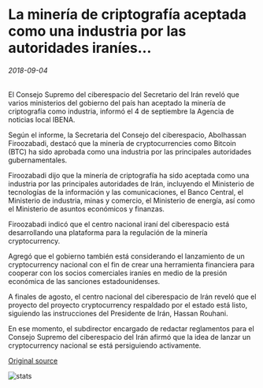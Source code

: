 # La minería de criptografía aceptada como una industria por las autoridades iraníes...

###### 2018-09-04

El Consejo Supremo del ciberespacio del Secretario del Irán reveló que varios ministerios del gobierno del país han aceptado la minería de criptografía como industria, informó el 4 de septiembre la Agencia de noticias local IBENA.

Según el informe, la Secretaria del Consejo del ciberespacio, Abolhassan Firoozabadi, destacó que la minería de cryptocurrencies como Bitcoin (BTC) ha sido aprobada como una industria por las principales autoridades gubernamentales.

Firoozabadi dijo que la minería de criptografía ha sido aceptada como una industria por las principales autoridades de Irán, incluyendo el Ministerio de tecnologías de la información y las comunicaciones, el Banco Central, el Ministerio de industria, minas y comercio, el Ministerio de energía, así como el Ministerio de asuntos económicos y finanzas.

Firoozabadi indicó que el centro nacional iraní del ciberespacio está desarrollando una plataforma para la regulación de la minería cryptocurrency.

Agregó que el gobierno también está considerando el lanzamiento de un cryptocurrency nacional con el fin de crear una herramienta financiera para cooperar con los socios comerciales iraníes en medio de la presión económica de las sanciones estadounidenses.

A finales de agosto, el centro nacional del ciberespacio de Irán reveló que el proyecto del proyecto cryptocurrency respaldado por el estado está listo, siguiendo las instrucciones del Presidente de Irán, Hassan Rouhani.

En ese momento, el subdirector encargado de redactar reglamentos para el Consejo Supremo del ciberespacio del Irán afirmó que la idea de lanzar un cryptocurrency nacional se está persiguiendo activamente.

[Original source](https://cointelegraph.com/news/crypto-mining-accepted-as-an-industry-by-iranian-authorities)

![stats](https://c.statcounter.com/11760860/0/a89fa40b/1/ "stats")